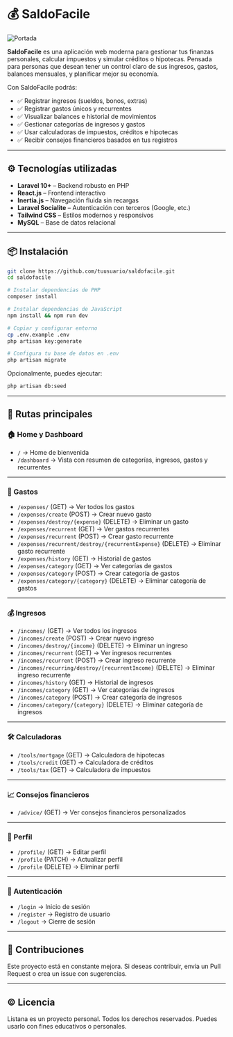 # 💰 SaldoFacile

![Portada](https://saldofacile.ndnestor.com/assets/images/page.webp)

**SaldoFacile** es una aplicación web moderna para gestionar tus finanzas personales, calcular impuestos y simular créditos o hipotecas. Pensada para personas que desean tener un control claro de sus ingresos, gastos, balances mensuales, y planificar mejor su economía.

Con SaldoFacile podrás:

- ✅ Registrar ingresos (sueldos, bonos, extras)
- ✅ Registrar gastos únicos y recurrentes
- ✅ Visualizar balances e historial de movimientos
- ✅ Gestionar categorías de ingresos y gastos
- ✅ Usar calculadoras de impuestos, créditos e hipotecas
- ✅ Recibir consejos financieros basados en tus registros

---

## ⚙️ Tecnologías utilizadas

- **Laravel 10+** – Backend robusto en PHP
- **React.js** – Frontend interactivo
- **Inertia.js** – Navegación fluida sin recargas
- **Laravel Socialite** – Autenticación con terceros (Google, etc.)
- **Tailwind CSS** – Estilos modernos y responsivos
- **MySQL** – Base de datos relacional

---

## 📦 Instalación

```bash
git clone https://github.com/tuusuario/saldofacile.git
cd saldofacile

# Instalar dependencias de PHP
composer install

# Instalar dependencias de JavaScript
npm install && npm run dev

# Copiar y configurar entorno
cp .env.example .env
php artisan key:generate

# Configura tu base de datos en .env
php artisan migrate
```

Opcionalmente, puedes ejecutar:

```bash
php artisan db:seed
```

---

## 📜 Rutas principales

### 🏠 Home y Dashboard

- `/` → Home de bienvenida  
- `/dashboard` → Vista con resumen de categorías, ingresos, gastos y recurrentes

---

### 💸 Gastos

- `/expenses/` (GET) → Ver todos los gastos  
- `/expenses/create` (POST) → Crear nuevo gasto  
- `/expenses/destroy/{expense}` (DELETE) → Eliminar un gasto  
- `/expenses/recurrent` (GET) → Ver gastos recurrentes  
- `/expenses/recurrent` (POST) → Crear gasto recurrente  
- `/expenses/recurrent/destroy/{recurrentExpense}` (DELETE) → Eliminar gasto recurrente  
- `/expenses/history` (GET) → Historial de gastos  
- `/expenses/category` (GET) → Ver categorías de gastos  
- `/expenses/category` (POST) → Crear categoría de gastos  
- `/expenses/category/{category}` (DELETE) → Eliminar categoría de gastos

---

### 💰 Ingresos

- `/incomes/` (GET) → Ver todos los ingresos  
- `/incomes/create` (POST) → Crear nuevo ingreso  
- `/incomes/destroy/{income}` (DELETE) → Eliminar un ingreso  
- `/incomes/recurrent` (GET) → Ver ingresos recurrentes  
- `/incomes/recurrent` (POST) → Crear ingreso recurrente  
- `/incomes/recurring/destroy/{recurrentIncome}` (DELETE) → Eliminar ingreso recurrente  
- `/incomes/history` (GET) → Historial de ingresos  
- `/incomes/category` (GET) → Ver categorías de ingresos  
- `/incomes/category` (POST) → Crear categoría de ingresos  
- `/incomes/category/{category}` (DELETE) → Eliminar categoría de ingresos

---

### 🛠️ Calculadoras

- `/tools/mortgage` (GET) → Calculadora de hipotecas  
- `/tools/credit` (GET) → Calculadora de créditos  
- `/tools/tax` (GET) → Calculadora de impuestos

---

### 📈 Consejos financieros

- `/advice/` (GET) → Ver consejos financieros personalizados

---

### 👤 Perfil

- `/profile/` (GET) → Editar perfil  
- `/profile` (PATCH) → Actualizar perfil  
- `/profile` (DELETE) → Eliminar perfil

---

### 🔐 Autenticación

- `/login` → Inicio de sesión  
- `/register` → Registro de usuario  
- `/logout` → Cierre de sesión

---

## 🙏 Contribuciones

Este proyecto está en constante mejora. Si deseas contribuir, envía un Pull Request o crea un issue con sugerencias.

---

## © Licencia

Listana es un proyecto personal. Todos los derechos reservados. Puedes usarlo con fines educativos o personales.
